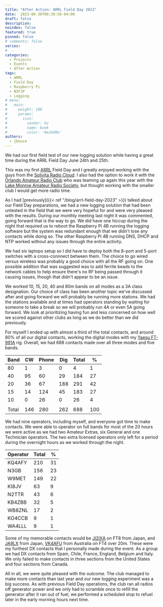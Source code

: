 ```yaml
---
title: "After Action: ARRL Field Day 2023"
date:  2023-06-30T08:36:56-04:00
draft: false
description: 
noindex: false
featured: true
pinned: false
# comments: false
series:
#  - 
categories:
  - Projects
  - Events
  - After Action
tags:
  - ARRL
  - Field Day
  - Raspberry Pi
  - N3FJP
  - Logging
# menu:
#   main:
#     weight: 100
#     params:
#       icon:
#         vendor: bs
#         name: book
#         color: '#e24d0e'
authors:
  - jbouse
---
```


We had our first field test of our new logging solution while having a great
time during the ARRL Field Day June 24th and 25th.

<!--more-->

This was my first [ARRL] Field Day and I greatly enjoyed working with the guys from
the [Solivita Radio Cloud][SRC]. I also had the option to work it with the
[Orlando Amateur Radio Club][OARC] who was teaming up again this year with the
[Lake Monroe Amateur Radio Society][LMARS], but thought working with the smaller 
club I would get more radio time.

As I had [previously]({{< ref "/blog/arrl-field-day-2023" >}}) talked about our Field Day
preparations, we had a new logging solution that had been untested in the field that
we were very hopeful for and were very pleased with the results. During our monthly
meeting last night it was commented, going forward that is the way to go. We did have
one hiccup during the night that required us to reboot the Raspberry Pi 4B running the
logging software but the system was redundant enough that we didn't lose any contacts
while doing so. The other Raspberry Pi 4B running DNS, DHCP and NTP worked without any
issues through the entire activity.

We had six laptops setup so I did have to deploy both the 8-port and 5-port switches
with a cross-connnect between them. The choice to go wired versus wireless was
probably a good choice with all the RF going on. One possible addition that was
suggested was to add ferrite beads to the network cables to help ensure there's no RF
being passed through it causing issues, though that didn't appear to be an issue.

We worked 10, 15, 20, 40 and 80m bands on all modes as a 3A class designation. Our
choice of class has been another topic we've discussed after and going forward we will
probably be running more stations. We had the stations available and at times had 
operators standing by waiting for someone to take a break so we will probably run 4A
or even 5A going forward. We look at prioritizing having fun and less concerned on how
well we scored against other clubs as long as we do better than we did previously.

For myself I ended up with almost a third of the total contacts, and around 80% of all
our digital contacts, working the digital modes with my [Yaesu FT-991A][FT991A] rig.
Overall, we had 688 contacts made over all three modes and five bands.

| Band  | CW  | Phone | Dig | Total | %   |
|-------|-----|-------|-----|-------|-----|
| 80    | 1   | 3     | 0   | 4     | 1   |
| 40    | 95  | 60    | 29  | 184   | 27  |
| 20    | 36  | 67    | 188 | 291   | 42  |
| 15    | 14  | 124   | 45  | 183   | 27  |
| 10    | 0   | 26    | 0   | 26    | 4   |
|       |     |       |     |       |     |
| Total | 146 | 280   | 262 | 688   | 100 |

We had nine operators, including myself, and everyone got time to make contacts. We
were able to operator on full bands for most of the 20 hours we were active as we had
two Amateur Extras, six General and one Technician operators. The two extra 
licensed operators only left for a period during the overnight hours as we worked
through the night.

| Operator | Total | %  |
|----------|-------|----|
| KQ4AFY   | 210   | 31 |
| N3GB     | 156   | 23 |
| W9MET    | 149   | 22 |
| KI8JV    | 63    | 9  |
| N2TTR    | 43    | 6  |
| KB4ZBB   | 32    | 5  |
| WB8ZNL   | 17    | 2  |
| KO4CCB   | 9     | 1  |
| WA4LLL   | 9     | 1  |

Some of my memorable contacts would be [JI2IXA] on FT8 from Japan, and [JA9LX] from Japan, [VK4AFU] from Australia on FT4
over 20m. These were my furthest DX contacts that I personally made during the event. As a group we had DX contacts from
Spain, Chile, France, England, Belgium and Italy. We only failed to make contacts in three sections from the United States
and four sections from Canada.

All in all, we were quite pleased with the outcome. The club managed to make more contacts than last year and our new logging
experiment was a big success. As with previous Field Day operations, the club ran all radios off generator power and we only
had to scramble once to refill the generator after it ran out of fuel, we performed a scheduled stop to refuel later in the
early morning hours next time.

[SRC]: https://solivitaradioclub.weebly.com/ "Solivita Radio Club"
[ARRL]: https://www.arrl.org/ "American Radio Relay League"
[OARC]: https://oarc.org/ "Orlando Amateur Radio Club"
[LMARS]: https://www.lmars.org/ "Lake Monroe Amateur Radio Socity"
[FT991A]: https://www.yaesu.com/indexVS.cfm?cmd=DisplayProducts&ProdCatID=102&encProdID=490C4A71118AD0F4E825E89D821B73BB "Yaesu FT-991A All-Band MultiMode Portable Transceiver"
[JI2IXA]: https://www.qrz.com/db/JI2IXA
[JA9LX]: https://www.qrz.com/db/JA9LX
[VK4AFU]: https://www.qrz.com/db/VK4AFU